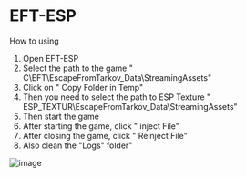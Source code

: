 # EFT-ESP

How to using

1. Open EFT-ESP
2. Select the path to the game " C\EFT\EscapeFromTarkov_Data\StreamingAssets"
3. Click on " Copy Folder in Temp"
4. Then you need to select the path to ESP Texture " ESP_TEXTUR\EscapeFromTarkov_Data\StreamingAssets"
5. Then start the game
6. After starting the game, click " inject File"
7. After closing the game, click " Reinject File"
8. Also clean the "Logs" folder"


![image](https://user-images.githubusercontent.com/53483381/120295733-46884100-c27c-11eb-9e38-3bebe0fc8039.png)

